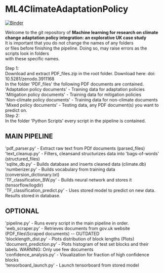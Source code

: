 # ML4ClimateAdaptationPolicy
[![Binder](https://mybinder.org/badge_logo.svg)](https://mybinder.org/v2/gh/BigDataWUR/ML4ClimateAdaptationPolicy/master?filepath=index.ipynb)

Welcome to the git repository of **Machine learning for research on climate change adaptation policy integration: an explorative UK case study**  
It is important that you do not change the names of any folders  
or files before finishing the pipeline. 
Doing so, may raise errors as the scripts look in folders  
with these specific names.

Step 1:  
Download and extract PDF_files.zip in the root folder. Download here: doi: 10.5281/zenodo.3911168  
In the folder 'PDF_files' the following PDF documents are contained.  
'Adaptation policy documents' - Training data for adaptation policies  
'Mitigation policy documents' - Training data for mitigation policies  
'Non-climate policy documents' - Training data for non-climate documents  
'Mixed policy documents' - Testing data, any PDF document(s) you want to predict on.  
Step 2:  
In the folder 'Python Scripts' every script in the pipeline is contained.  
## MAIN PIPELINE  
'pdf_parser.py' - Extract raw text from PDf documents (parsed_files)  
'text_cleanup.py' - Filters, cleansand structurizes data into 'bags-of-words' (structured_files)  
'sqlite_db.py' - Builds database and inserts cleaned data (climate.db)  
'numberizer.py' - Builds vocabulary from training data (conversion_dictionary.txt)  
'TF_classification_BW.py' - Builds neural network and stores it (tensorflow/logdir)  
'TF_classification_predict.py' - Uses stored model to predict on new data. Results stored in database.  
## OPTIONAL  
'pipeline.py' - Runs every script in the main pipeline in order.  
'web_scraper.py' - Retrieves documents from gov.uk website (PDF_files\Scraped documents) -- OUTDATED  
'blocklength_dist.py' - Plots distribution of block lengths (Plots)  
'document_prediction.py' - Plots histogram of test set blocks and their labels. WARNING: Only use few documents  
'confidence_analysis.py' - Visualization for fraction of high confidence blocks  
'tensorboard_launch.py' - Launch tensorboard from stored model  